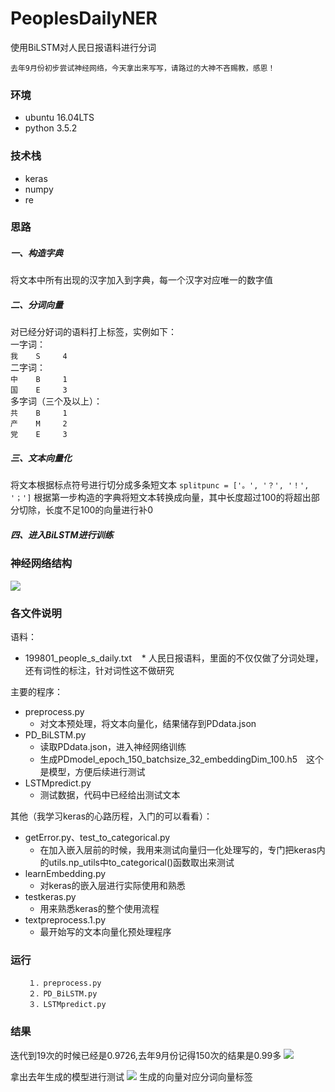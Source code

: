 # PeoplesDailyNER
使用BiLSTM对人民日报语料进行分词

`去年9月份初步尝试神经网络，今天拿出来写写，请路过的大神不吝赐教，感恩！`

### 环境
* ubuntu 16.04LTS
* python 3.5.2

### 技术栈
* keras
* numpy
* re

### 思路

##### 一、构造字典
将文本中所有出现的汉字加入到字典，每一个汉字对应唯一的数字值

##### 二、分词向量
对已经分好词的语料打上标签，实例如下：<br> 
一字词：<br> 
      `我    S     4`<br> 
二字词：<br> 
      `中    B     1`<br> 
      `国    E     3`<br> 
多字词（三个及以上）：<br> 
      `共    B     1`<br> 
      `产    M     2`<br> 
      `党    E     3`<br> 

##### 三、文本向量化
将文本根据标点符号进行切分成多条短文本
```splitpunc = ['。', '？', '！', '；']```
根据第一步构造的字典将短文本转换成向量，其中长度超过100的将超出部分切除，长度不足100的向量进行补0

##### 四、进入BiLSTM进行训练

### 神经网络结构
![](https://github.com/AlanConstantine/PeoplesDailyNER/raw/master/model.png) 

### 各文件说明
语料：
* 199801_people_s_daily.txt
    * 人民日报语料，里面的不仅仅做了分词处理，还有词性的标注，针对词性这不做研究

主要的程序：
* preprocess.py
    * 对文本预处理，将文本向量化，结果储存到PDdata.json
* PD_BiLSTM.py
    * 读取PDdata.json，进入神经网络训练
    * 生成PDmodel_epoch_150_batchsize_32_embeddingDim_100.h5　这个是模型，方便后续进行测试
* LSTMpredict.py
    * 测试数据，代码中已经给出测试文本

其他（我学习keras的心路历程，入门的可以看看）：
* getError.py、test_to_categorical.py
    * 在加入嵌入层前的时候，我用来测试向量归一化处理写的，专门把keras内的utils.np_utils中to_categorical()函数取出来测试
* learnEmbedding.py
    * 对keras的嵌入层进行实际使用和熟悉
* testkeras.py
    * 用来熟悉keras的整个使用流程
* textpreprocess.1.py
    * 最开始写的文本向量化预处理程序

### 运行
        １．preprocess.py
        ２．PD_BiLSTM.py
        ３．LSTMpredict.py

### 结果
迭代到19次的时候已经是0.9726,去年9月份记得150次的结果是0.99多
![](https://github.com/AlanConstantine/PeoplesDailyNER/raw/master/acc.png)

拿出去年生成的模型进行测试
![](https://github.com/AlanConstantine/PeoplesDailyNER/raw/master/result.png)
生成的向量对应分词向量标签
